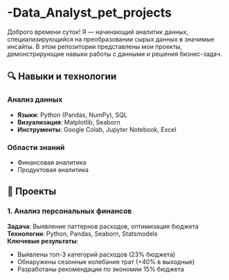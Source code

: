 # -Data_Analyst_pet_projects
Доброго времени суток! Я — начинающий аналитик данных, специализирующийся на преобразовании сырых данных в значимые инсайты. В этом репозитории представлены мои проекты, демонстрирующие навыки работы с данными и решения бизнес-задач.

## 🔍 Навыки и технологии
### **Анализ данных**
- **Языки**: Python (Pandas, NumPy), SQL
- **Визуализация**: Matplotlib, Seaborn
- **Инструменты**: Google Colab, Jupyter Notebook, Excel

### **Области знаний**
- Финансовая аналитика
- Продуктовая аналитика

## 📂 Проекты

### 1. Анализ персональных финансов

**Задача**: Выявление паттернов расходов, оптимизация бюджета  
**Технологии**: Python, Pandas, Seaborn, Statsmodels  
**Ключевые результаты**:
- Выявлены топ-3 категорий расходов (23% бюджета)
- Обнаружены сезонные колебания трат (+40% в выходные)
- Разработаны рекомендации по экономии 15% бюджета
